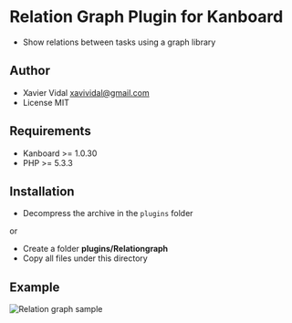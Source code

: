 Relation Graph Plugin for Kanboard
==========================

- Show relations between tasks using a graph library

Author
------

- Xavier Vidal <xavividal@gmail.com>
- License MIT

Requirements
------------

- Kanboard >= 1.0.30
- PHP >= 5.3.3

Installation
------------

- Decompress the archive in the `plugins` folder

or

- Create a folder **plugins/Relationgraph**
- Copy all files under this directory 

Example
-------

![Relation graph sample](https://cloud.githubusercontent.com/assets/176446/10157859/1c8a0e88-668e-11e5-8067-b7003537ef71.png)
